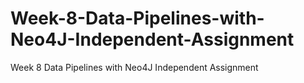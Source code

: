 # Week-8-Data-Pipelines-with-Neo4J-Independent-Assignment
Week 8 Data Pipelines with Neo4J Independent Assignment
